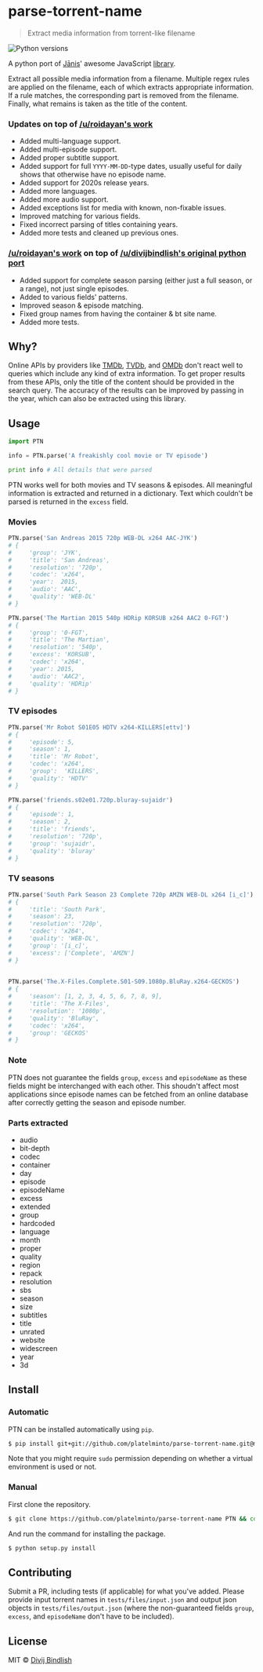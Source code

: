 # parse-torrent-name

> Extract media information from torrent-like filename

![Python versions](https://img.shields.io/badge/Python-2.7%2C%203.3-brightgreen.svg?style=flat-square)

A python port of [Jānis](https://github.com/jzjzjzj)' awesome JavaScript
[library](https://github.com/jzjzjzj/parse-torrent-name).

Extract all possible media information from a filename. Multiple regex 
rules are applied on the filename, each of which extracts appropriate
information. If a rule matches, the corresponding part
is removed from the filename. Finally, what remains is taken as the
title of the content.

### Updates on top of [/u/roidayan's work](https://github.com/roidayan/parse-torrent-name/tree/updates)

- Added multi-language support.
- Added multi-episode support.
- Added proper subtitle support.
- Added support for full `YYYY-MM-DD`-type dates, usually useful for daily shows that otherwise have no episode name.
- Added support for 2020s release years.
- Added more languages.
- Added more audio support.
- Added exceptions list for media with known, non-fixable issues.
- Improved matching for various fields.
- Fixed incorrect parsing of titles containing years.
- Added more tests and cleaned up previous ones.


### [/u/roidayan's work](https://github.com/roidayan/parse-torrent-name/tree/updates) on top of [/u/divijbindlish's original python port](https://github.com/divijbindlish/parse-torrent-name)

- Added support for complete season parsing (either just a full season, or a range), not just single episodes.
- Added to various fields' patterns.
- Improved season & episode matching.
- Fixed group names from having the container & bt site name.
- Added more tests.


## Why?

Online APIs by providers like
[TMDb](https://www.themoviedb.org/documentation/api),
[TVDb](http://thetvdb.com/wiki/index.php?title=Programmers_API), and
[OMDb](http://www.omdbapi.com/) don't react well to
queries which include any kind of extra information. To get proper results from
these APIs, only the title of the content should be provided in the search
query. The accuracy of the results can be
improved by passing in the year, which can also be extracted using this library.

## Usage

```py
import PTN

info = PTN.parse('A freakishly cool movie or TV episode')

print info # All details that were parsed
```

PTN works well for both movies and TV seasons & episodes. All meaningful information is
extracted and returned in a dictionary. Text which couldn't be
parsed is returned in the `excess` field.

### Movies

```py
PTN.parse('San Andreas 2015 720p WEB-DL x264 AAC-JYK')
# {
#     'group': 'JYK',
#     'title': 'San Andreas',
#     'resolution': '720p',
#     'codec': 'x264',
#     'year':  2015,
#     'audio': 'AAC',
#     'quality': 'WEB-DL'
# }

PTN.parse('The Martian 2015 540p HDRip KORSUB x264 AAC2 0-FGT')
# {
#     'group': '0-FGT',
#     'title': 'The Martian',
#     'resolution': '540p',
#     'excess': 'KORSUB',
#     'codec': 'x264',
#     'year': 2015,
#     'audio': 'AAC2',
#     'quality': 'HDRip'
# }
```

### TV episodes 

```py
PTN.parse('Mr Robot S01E05 HDTV x264-KILLERS[ettv]')
# {
#     'episode': 5,
#     'season': 1,
#     'title': 'Mr Robot',
#     'codec': 'x264',
#     'group':  'KILLERS',
#     'quality': 'HDTV'
# }

PTN.parse('friends.s02e01.720p.bluray-sujaidr')
# {
#     'episode': 1,
#     'season': 2,
#     'title': 'friends',
#     'resolution': '720p',
#     'group': 'sujaidr',
#     'quality': 'bluray'    
# }
```

### TV seasons

```py
PTN.parse('South Park Season 23 Complete 720p AMZN WEB-DL x264 [i_c]')
# {
#     'title': 'South Park',
#     'season': 23,
#     'resolution': '720p',
#     'codec': 'x264',
#     'quality': 'WEB-DL',
#     'group': '[i_c]',
#     'excess': ['Complete', 'AMZN']
# }

  
PTN.parse('The.X-Files.Complete.S01-S09.1080p.BluRay.x264-GECKOS')
# {
#     'season': [1, 2, 3, 4, 5, 6, 7, 8, 9],
#     'title': 'The X-Files',
#     'resolution': '1080p',
#     'quality': 'BluRay',
#     'codec': 'x264',
#     'group': 'GECKOS'
# }
```

### Note

PTN does not guarantee the fields `group`, `excess` and `episodeName` as these 
fields might be interchanged with each other. This shoudn't affect most 
applications since episode names can be fetched from an online database 
after correctly getting the season and episode number.

### Parts extracted

* audio
* bit-depth
* codec
* container
* day
* episode
* episodeName
* excess
* extended
* group
* hardcoded
* language
* month
* proper
* quality
* region
* repack
* resolution
* sbs
* season
* size
* subtitles
* title
* unrated
* website
* widescreen
* year
* 3d

## Install

### Automatic

PTN can be installed automatically using `pip`.

```sh
$ pip install git+git://github.com/platelminto/parse-torrent-name.git@main
```

Note that you might require `sudo` permission depending on whether
a virtual environment is used or not.

### Manual

First clone the repository.

```sh
$ git clone https://github.com/platelminto/parse-torrent-name PTN && cd PTN
```

And run the command for installing the package.

```sh
$ python setup.py install
```

## Contributing

Submit a PR, including tests (if applicable) for what you've added. Please provide input torrent names in `tests/files/input.json` and output json objects in `tests/files/output.json` (where the non-guaranteed fields `group`, `excess`, and `episodeName` don't have to be included).

## License

MIT © [Divij Bindlish](http://divijbindlish.in)
